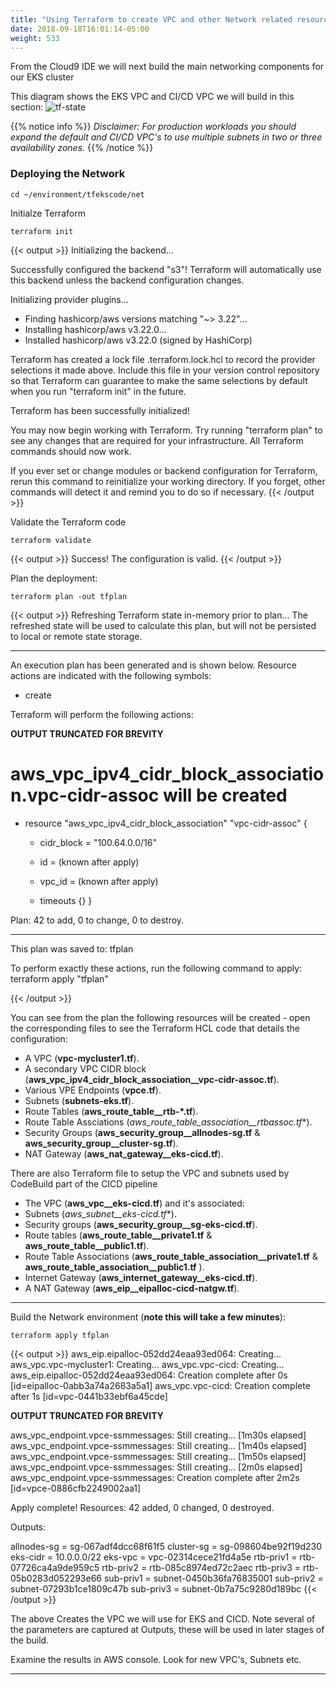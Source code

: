 ```yaml
---
title: "Using Terraform to create VPC and other Network related resources"
date: 2018-09-18T16:01:14-05:00
weight: 533
---
```



From the Cloud9 IDE we will next build the main networking components for our EKS cluster

This diagram shows the EKS VPC and CI/CD VPC we will build in this section: 
![tf-state](/images/andyt/net-1.jpg)


{{% notice info %}}
*Disclaimer: For production workloads you should expand the default and CI/CD VPC's to use multiple subnets in two or three availability zones.*
{{% /notice %}}

### Deploying the Network

```
cd ~/environment/tfekscode/net 
```

Initialze Terraform

```
terraform init
```
{{< output >}}
Initializing the backend...

Successfully configured the backend "s3"! Terraform will automatically
use this backend unless the backend configuration changes.

Initializing provider plugins...
- Finding hashicorp/aws versions matching "~> 3.22"...
- Installing hashicorp/aws v3.22.0...
- Installed hashicorp/aws v3.22.0 (signed by HashiCorp)

Terraform has created a lock file .terraform.lock.hcl to record the provider
selections it made above. Include this file in your version control repository
so that Terraform can guarantee to make the same selections by default when
you run "terraform init" in the future.

Terraform has been successfully initialized!

You may now begin working with Terraform. Try running "terraform plan" to see
any changes that are required for your infrastructure. All Terraform commands
should now work.

If you ever set or change modules or backend configuration for Terraform,
rerun this command to reinitialize your working directory. If you forget, other
commands will detect it and remind you to do so if necessary.
{{< /output >}}

Validate the Terraform code
```
terraform validate
```
{{< output >}}
Success! The configuration is valid.
{{< /output >}}

Plan the deployment:
```
terraform plan -out tfplan
```
{{< output >}}
Refreshing Terraform state in-memory prior to plan...
The refreshed state will be used to calculate this plan, but will not be
persisted to local or remote state storage.


------------------------------------------------------------------------

An execution plan has been generated and is shown below.
Resource actions are indicated with the following symbols:
  + create

Terraform will perform the following actions:


**OUTPUT TRUNCATED FOR BREVITY**


  # aws_vpc_ipv4_cidr_block_association.vpc-cidr-assoc will be created
  + resource "aws_vpc_ipv4_cidr_block_association" "vpc-cidr-assoc" {
      + cidr_block = "100.64.0.0/16"
      + id         = (known after apply)
      + vpc_id     = (known after apply)

      + timeouts {}
    }

Plan: 42 to add, 0 to change, 0 to destroy.

------------------------------------------------------------------------

This plan was saved to: tfplan

To perform exactly these actions, run the following command to apply:
    terraform apply "tfplan"

{{< /output >}}

You can see from the plan the following resources will be created - open the corresponding files to see the Terraform HCL code that details the configuration:

* A VPC (**vpc-mycluster1.tf**).
* A secondary VPC CIDR block (**aws_vpc_ipv4_cidr_block_association__vpc-cidr-assoc.tf**).
* Various VPE Endpoints (__vpce.tf__).
* Subnets (**subnets-eks.tf**).
* Route Tables (**aws_route_table__rtb-*.tf**).
* Route Table Assciations (**aws_route_table_association__rtbassoc*.tf**).
* Security Groups (**aws_security_group__allnodes-sg.tf** & **aws_security_group__cluster-sg.tf**).
* NAT Gateway (**aws_nat_gateway__eks-cicd.tf**).

There are also Terraform file to setup the VPC and subnets used by CodeBuild part of the CICD pipeline

* The VPC (**aws_vpc__eks-cicd.tf**) and it's associated:
* Subnets (**aws_subnet__eks-cicd*.tf**).
* Security groups (**aws_security_group__sg-eks-cicd.tf**).
* Route tables (**aws_route_table__private1.tf** & **aws_route_table__public1.tf**).
* Route Table Associations (**aws_route_table_association__private1.tf** & **aws_route_table_association__public1.tf** ).
* Internet Gateway (**aws_internet_gateway__eks-cicd.tf**).
* A NAT Gateway (**aws_eip__eipalloc-cicd-natgw.tf**).

----

Build the Network environment (**note this will take a few minutes**):

```
terraform apply tfplan
```
{{< output >}}
aws_eip.eipalloc-052dd24eaa93ed064: Creating...
aws_vpc.vpc-mycluster1: Creating...
aws_vpc.vpc-cicd: Creating...
aws_eip.eipalloc-052dd24eaa93ed064: Creation complete after 0s [id=eipalloc-0abb3a74a2683a5a1]
aws_vpc.vpc-cicd: Creation complete after 1s [id=vpc-0441b33ebf6a45cde]

**OUTPUT TRUNCATED FOR BREVITY**

aws_vpc_endpoint.vpce-ssmmessages: Still creating... [1m30s elapsed]
aws_vpc_endpoint.vpce-ssmmessages: Still creating... [1m40s elapsed]
aws_vpc_endpoint.vpce-ssmmessages: Still creating... [1m50s elapsed]
aws_vpc_endpoint.vpce-ssmmessages: Still creating... [2m0s elapsed]
aws_vpc_endpoint.vpce-ssmmessages: Creation complete after 2m2s [id=vpce-0886cfb2249002aa1]

Apply complete! Resources: 42 added, 0 changed, 0 destroyed.

Outputs:

allnodes-sg = sg-067adf4dcc68f61f5
cluster-sg = sg-098604be92f19d230
eks-cidr = 10.0.0.0/22
eks-vpc = vpc-02314cece21fd4a5e
rtb-priv1 = rtb-07726ca4a9de959c5
rtb-priv2 = rtb-085c8974ed72c2aec
rtb-priv3 = rtb-05b0283d052293e66
sub-priv1 = subnet-0450b36fa76835001
sub-priv2 = subnet-07293b1ce1809c47b
sub-priv3 = subnet-0b7a75c9280d189bc
{{< /output >}}


The above Creates the VPC we will use for EKS and CICD.
Note several of the parameters are captured at Outputs, these will be used in later stages of the build.

Examine the results in AWS console. Look for new VPC's, Subnets etc.


-----






